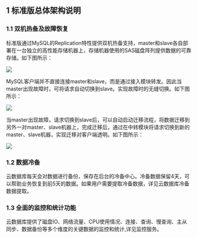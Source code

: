 ## 1 标准版总体架构说明

### 1.1 双机热备及故障恢复

标准版通过MySQL的Replication特性提供双机热备支持，master和slave各自部署在一台独立的高性能存储机器上，存储机器使用的SAS磁盘阵列提供数据的可靠存储。如下图所示：

![](http://imgcache.tce.fsphere.cn/image/qzonestyle.gtimg.cn/qzone/vas/opensns/res/img/yunshujukubiaozhunbanshuoming-1.png)

MySQL客户端并不直接连接master和slave，而是通过接入模块转发。因此当master出现故障时，可将请求自动切换到slave。实现故障时的无缝切换。如下图所示：

![](http://imgcache.tce.fsphere.cn/image/qzonestyle.gtimg.cn/qzone/vas/opensns/res/img/yunshujukubiaozhunbanshuoming-2.png)

当master出现故障，请求切换到slave后，可以自动启动迁移流程，将数据迁移到另外一对master、slave机器上，完成迁移后，通过在中转模块将请求切换到新的master、slave机器，实现迁移对客户端透明。如下图所示：

![](http://imgcache.tce.fsphere.cn/image/qzonestyle.gtimg.cn/qzone/vas/opensns/res/img/yunshujukubiaozhunbanshuoming-3.png)

### 1.2 数据冷备

云数据库每天会对数据进行备份，保存在后台的冷备中心。冷备数据保留4天，可以帮助业务恢复到前5天的数据。如果用户需要提取冷备数据，详见云数据库冷备数据提取。

### 1.3 全面的监控和统计功能

云数据库提供了磁盘IO、网络流量、CPU使用情况、连接、查询、慢查询、主从同步、数据备份等多个维度的关键数据的监控和统计,详见监控服务。